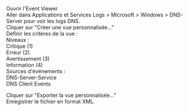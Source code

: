 Ouvrir l'Event Viewer   
Aller dans Applications et Services Logs > Microsoft > Windows > DNS-Server pour voir les logs DNS.  
Cliquer sur "Créer une vue personnalisée..."   
Définir les critères de la vue :   
Niveaux :   
Critique (1)   
Erreur (2)   
Avertissement (3)   
Information (4)   
Sources d'événements :   
DNS-Server-Service  
DNS Client Events  

Cliquer sur "Exporter la vue personnalisée..."  
Enregistrer le fichier en format XML.  

